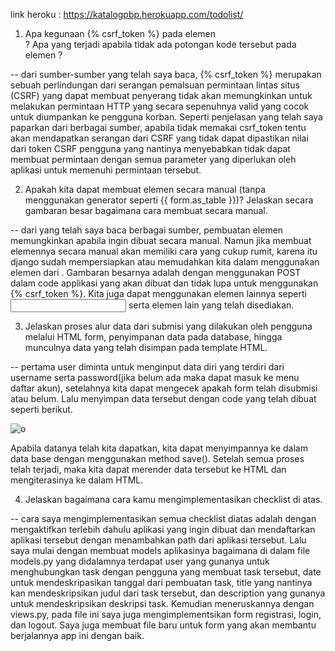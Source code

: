 link heroku : https://katalogpbp.herokuapp.com/todolist/

1. Apa kegunaan {% csrf_token %} pada elemen <form>? Apa yang terjadi apabila tidak ada potongan kode tersebut pada elemen <form>?

-- dari sumber-sumber yang telah saya baca, {% csrf_token %} merupakan sebuah perlindungan dari serangan pemalsuan permintaan lintas situs (CSRF) yang dapat membuat penyerang tidak akan memungkinkan untuk melakukan permintaan HTTP yang secara sepenuhnya valid yang cocok untuk diumpankan ke pengguna korban. Seperti penjelasan yang telah saya paparkan dari berbagai sumber, apabila tidak memakai csrf_token tentu akan mendapatkan serangan dari CSRF yang tidak dapat dipastikan nilai dari token CSRF pengguna yang nantinya menyebabkan tidak dapat membuat permintaan dengan semua parameter yang diperlukan oleh aplikasi untuk memenuhi permintaan tersebut.

2. Apakah kita dapat membuat elemen <form> secara manual (tanpa menggunakan generator seperti {{ form.as_table }})? Jelaskan secara gambaran besar bagaimana cara membuat <form> secara manual.

-- dari yang telah saya baca berbagai sumber, pembuatan elemen <form> memungkinkan apabila ingin dibuat secara manual. Namun jika membuat elemennya secara manual akan memiliki cara yang cukup rumit, karena itu django sudah mempersiapkan atau memudahkan kita dalam menggunakan elemen dari <form>. Gambaran besarnya adalah dengan menggunakan POST dalam code applikasi yang akan dibuat dan tidak lupa untuk menggunakan {% csrf_token %}. Kita juga dapat menggunakan elemen lainnya seperti <input> serta elemen lain yang telah disediakan.

3. Jelaskan proses alur data dari submisi yang dilakukan oleh pengguna melalui HTML form, penyimpanan data pada database, hingga munculnya data yang telah disimpan pada template HTML.

-- pertama user diminta untuk menginput data diri yang terdiri dari username serta password(jika belum ada maka dapat masuk ke menu daftar akun), setelahnya kita dapat mengecek apakah form telah disubmisi atau belum. Lalu menyimpan data tersebut dengan code yang telah dibuat seperti berikut. 

![o](https://user-images.githubusercontent.com/112605451/192852176-a81cf567-f918-46bb-aad3-d6588476e646.png)

Apabila datanya telah kita dapatkan, kita dapat menyimpannya ke dalam data base dengan menggunakan method save(). Setelah semua proses telah terjadi, maka kita dapat merender data tersebut ke HTML dan mengiterasinya ke dalam HTML.

4. Jelaskan bagaimana cara kamu mengimplementasikan checklist di atas.

 -- cara saya mengimplementasikan semua checklist diatas adalah dengan mengaktifkan terlebih dahulu aplikasi yang ingin dibuat dan mendaftarkan aplikasi tersebut dengan menambahkan path dari aplikasi tersebut. Lalu saya mulai dengan membuat models aplikasinya bagaimana di dalam file models.py yang didalamnya terdapat user yang gunanya untuk menghubungkan task dengan pengguna yang membuat task tersebut, date untuk mendeskripasikan tanggal dari pembuatan task, title yang nantinya kan mendeskripsikan judul dari task tersebut, dan description yang gunanya untuk mendeskripsikan deskripsi task. Kemudian meneruskannya dengan views.py, pada file ini saya juga mengimplementsikan form registrasi, login, dan logout. Saya juga membuat file baru untuk form yang akan membantu berjalannya app ini dengan baik.